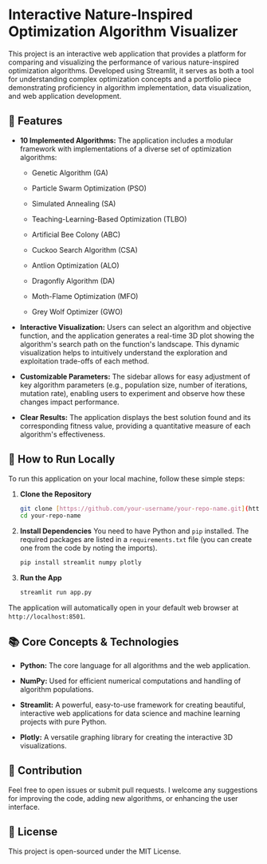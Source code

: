 # Interactive Nature-Inspired Optimization Algorithm Visualizer

This project is an interactive web application that provides a platform for comparing and visualizing the performance of various nature-inspired optimization algorithms. Developed using Streamlit, it serves as both a tool for understanding complex optimization concepts and a portfolio piece demonstrating proficiency in algorithm implementation, data visualization, and web application development.

## 🌟 Features

* **10 Implemented Algorithms:** The application includes a modular framework with implementations of a diverse set of optimization algorithms:

  * Genetic Algorithm (GA)

  * Particle Swarm Optimization (PSO)

  * Simulated Annealing (SA)

  * Teaching-Learning-Based Optimization (TLBO)

  * Artificial Bee Colony (ABC)

  * Cuckoo Search Algorithm (CSA)

  * Antlion Optimization (ALO)

  * Dragonfly Algorithm (DA)

  * Moth-Flame Optimization (MFO)

  * Grey Wolf Optimizer (GWO)

* **Interactive Visualization:** Users can select an algorithm and objective function, and the application generates a real-time 3D plot showing the algorithm's search path on the function's landscape. This dynamic visualization helps to intuitively understand the exploration and exploitation trade-offs of each method.

* **Customizable Parameters:** The sidebar allows for easy adjustment of key algorithm parameters (e.g., population size, number of iterations, mutation rate), enabling users to experiment and observe how these changes impact performance.

* **Clear Results:** The application displays the best solution found and its corresponding fitness value, providing a quantitative measure of each algorithm's effectiveness.

## 🚀 How to Run Locally

To run this application on your local machine, follow these simple steps:

1.  **Clone the Repository**

    ```bash
    git clone [https://github.com/your-username/your-repo-name.git](https://github.com/your-username/your-repo-name.git)
    cd your-repo-name
    ```

2.  **Install Dependencies**
    You need to have Python and `pip` installed. The required packages are listed in a `requirements.txt` file (you can create one from the code by noting the imports).

    ```bash
    pip install streamlit numpy plotly
    ```

3.  **Run the App**

    ```bash
    streamlit run app.py
    ```

The application will automatically open in your default web browser at `http://localhost:8501`.

## 📚 Core Concepts & Technologies

* **Python:** The core language for all algorithms and the web application.

* **NumPy:** Used for efficient numerical computations and handling of algorithm populations.

* **Streamlit:** A powerful, easy-to-use framework for creating beautiful, interactive web applications for data science and machine learning projects with pure Python.

* **Plotly:** A versatile graphing library for creating the interactive 3D visualizations.

## 🤝 Contribution

Feel free to open issues or submit pull requests. I welcome any suggestions for improving the code, adding new algorithms, or enhancing the user interface.

## 📄 License

This project is open-sourced under the MIT License.
